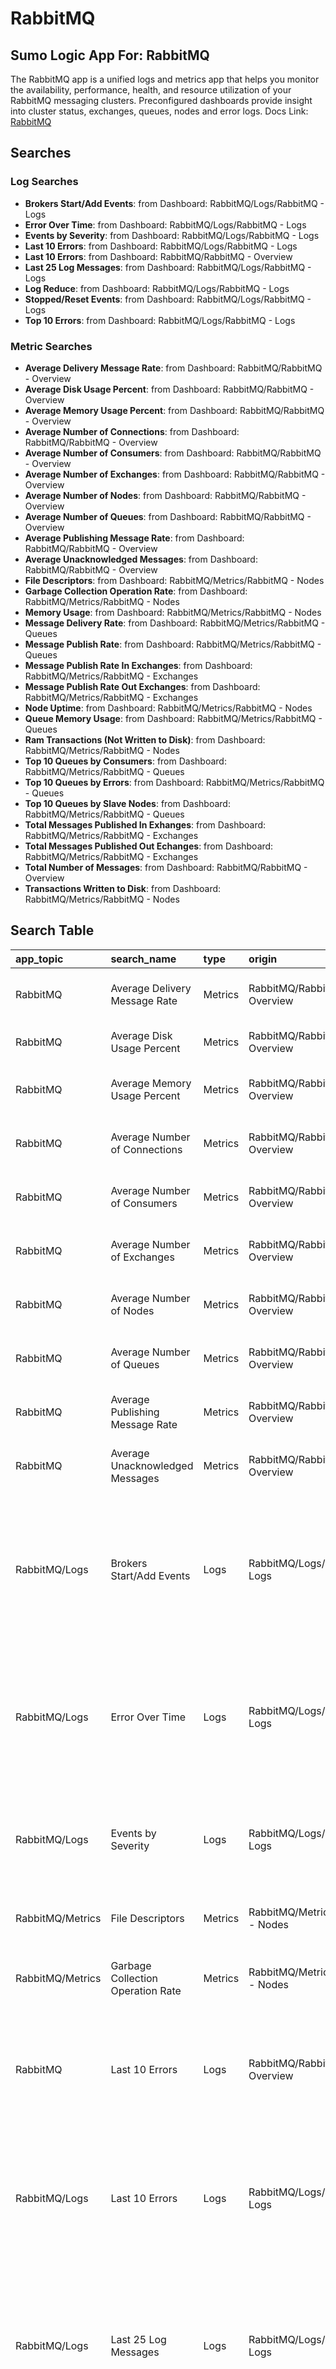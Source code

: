 # RabbitMQ
## Sumo Logic App For: RabbitMQ
The RabbitMQ app is a unified logs and metrics app that helps you monitor the availability, performance, health, and resource utilization of your RabbitMQ messaging clusters. Preconfigured dashboards provide insight into cluster status, exchanges, queues, nodes and error logs.
Docs Link: [RabbitMQ](https://help.sumologic.com/?cid=210622)

## Searches

### Log Searches

- **Brokers Start/Add Events**: from Dashboard: RabbitMQ/Logs/RabbitMQ - Logs 
- **Error Over Time**: from Dashboard: RabbitMQ/Logs/RabbitMQ - Logs 
- **Events by Severity**: from Dashboard: RabbitMQ/Logs/RabbitMQ - Logs 
- **Last 10 Errors**: from Dashboard: RabbitMQ/Logs/RabbitMQ - Logs 
- **Last 10 Errors**: from Dashboard: RabbitMQ/RabbitMQ - Overview 
- **Last 25 Log Messages**: from Dashboard: RabbitMQ/Logs/RabbitMQ - Logs 
- **Log Reduce**: from Dashboard: RabbitMQ/Logs/RabbitMQ - Logs 
- **Stopped/Reset Events**: from Dashboard: RabbitMQ/Logs/RabbitMQ - Logs 
- **Top 10 Errors**: from Dashboard: RabbitMQ/Logs/RabbitMQ - Logs

### Metric Searches

- **Average Delivery Message Rate**: from Dashboard: RabbitMQ/RabbitMQ - Overview 
- **Average Disk Usage Percent**: from Dashboard: RabbitMQ/RabbitMQ - Overview 
- **Average Memory Usage Percent**: from Dashboard: RabbitMQ/RabbitMQ - Overview 
- **Average Number of Connections**: from Dashboard: RabbitMQ/RabbitMQ - Overview 
- **Average Number of Consumers**: from Dashboard: RabbitMQ/RabbitMQ - Overview 
- **Average Number of Exchanges**: from Dashboard: RabbitMQ/RabbitMQ - Overview 
- **Average Number of Nodes**: from Dashboard: RabbitMQ/RabbitMQ - Overview 
- **Average Number of Queues**: from Dashboard: RabbitMQ/RabbitMQ - Overview 
- **Average Publishing Message Rate**: from Dashboard: RabbitMQ/RabbitMQ - Overview 
- **Average Unacknowledged Messages**: from Dashboard: RabbitMQ/RabbitMQ - Overview 
- **File Descriptors**: from Dashboard: RabbitMQ/Metrics/RabbitMQ - Nodes 
- **Garbage Collection Operation Rate**: from Dashboard: RabbitMQ/Metrics/RabbitMQ - Nodes 
- **Memory Usage**: from Dashboard: RabbitMQ/Metrics/RabbitMQ - Nodes 
- **Message Delivery Rate**: from Dashboard: RabbitMQ/Metrics/RabbitMQ - Queues 
- **Message Publish Rate**: from Dashboard: RabbitMQ/Metrics/RabbitMQ - Queues 
- **Message Publish Rate In Exchanges**: from Dashboard: RabbitMQ/Metrics/RabbitMQ - Exchanges 
- **Message Publish Rate Out Exchanges**: from Dashboard: RabbitMQ/Metrics/RabbitMQ - Exchanges 
- **Node Uptime**: from Dashboard: RabbitMQ/Metrics/RabbitMQ - Nodes 
- **Queue Memory Usage**: from Dashboard: RabbitMQ/Metrics/RabbitMQ - Queues 
- **Ram Transactions (Not Written to Disk)**: from Dashboard: RabbitMQ/Metrics/RabbitMQ - Nodes 
- **Top 10 Queues by Consumers**: from Dashboard: RabbitMQ/Metrics/RabbitMQ - Queues 
- **Top 10 Queues by Errors**: from Dashboard: RabbitMQ/Metrics/RabbitMQ - Queues 
- **Top 10 Queues by Slave Nodes**: from Dashboard: RabbitMQ/Metrics/RabbitMQ - Queues 
- **Total Messages Published In Exhanges**: from Dashboard: RabbitMQ/Metrics/RabbitMQ - Exchanges 
- **Total Messages Published Out Echanges**: from Dashboard: RabbitMQ/Metrics/RabbitMQ - Exchanges 
- **Total Number of Messages**: from Dashboard: RabbitMQ/RabbitMQ - Overview 
- **Transactions Written to Disk**: from Dashboard: RabbitMQ/Metrics/RabbitMQ - Nodes

## Search Table

|app\_topic|search\_name|type|origin|search|
|:--|:--|:--|:--|:--|
|RabbitMQ|Average Delivery Message Rate|Metrics|RabbitMQ/RabbitMQ - Overview|messaging\_cluster=rabbit\* messaging\_cluster={{messaging\_cluster}} metric=rabbitmq\_overview\_messages\_delivered\| avg by messaging\_cluster \| rate|
|RabbitMQ|Average Disk Usage Percent|Metrics|RabbitMQ/RabbitMQ - Overview|messaging\_cluster=rabbit\* messaging\_cluster={{messaging\_cluster}} metric=rabbitmq\_node\_disk\_free \| eval \_value/1024 \| avg by messaging\_cluster|
|RabbitMQ|Average Memory Usage Percent|Metrics|RabbitMQ/RabbitMQ - Overview|messaging\_cluster=rabbit\*  messaging\_cluster={{messaging\_cluster}}  metric=rabbitmq\_node\_mem\_used \| avg by messaging\_cluster|
|RabbitMQ|Average Number of Connections|Metrics|RabbitMQ/RabbitMQ - Overview|messaging\_cluster=rabbit\* messaging\_cluster={{messaging\_cluster}} metric=rabbitmq\_overview\_connections\| avg by messaging\_cluster \| sum|
|RabbitMQ|Average Number of Consumers|Metrics|RabbitMQ/RabbitMQ - Overview|messaging\_cluster=rabbit\* messaging\_cluster={{messaging\_cluster}} metric=rabbitmq\_overview\_consumers\|avg by messaging\_cluster \| sum|
|RabbitMQ|Average Number of Exchanges|Metrics|RabbitMQ/RabbitMQ - Overview|messaging\_cluster=rabbit\* messaging\_cluster={{messaging\_cluster}} metric=rabbitmq\_overview\_exchanges\|avg by messaging\_cluster \| sum|
|RabbitMQ|Average Number of Nodes|Metrics|RabbitMQ/RabbitMQ - Overview|messaging\_cluster=rabbit\* messaging\_cluster={{messaging\_cluster}}  metric=rabbitmq\_overview\_clustering\_listeners \| avg by messaging\_cluster \| sum|
|RabbitMQ|Average Number of Queues|Metrics|RabbitMQ/RabbitMQ - Overview|messaging\_cluster=rabbit\* messaging\_cluster={{messaging\_cluster}} metric=rabbitmq\_overview\_queues\|avg by messaging\_cluster \| sum|
|RabbitMQ|Average Publishing Message Rate|Metrics|RabbitMQ/RabbitMQ - Overview|messaging\_cluster=rabbit\* messaging\_cluster={{messaging\_cluster}} metric=rabbitmq\_overview\_messages\_published \| avg by messaging\_cluster \|rate|
|RabbitMQ|Average Unacknowledged Messages|Metrics|RabbitMQ/RabbitMQ - Overview|messaging\_cluster=rabbit\* messaging\_cluster={{messaging\_cluster}} metric=rabbitmq\_overview\_messages\_unacked\|avg by messaging\_cluster \| sum|
|RabbitMQ/Logs|Brokers Start/Add Events|Logs|RabbitMQ/Logs/RabbitMQ - Logs|messaging\_cluster=rabbit\* messaging\_system="rabbitmq" messaging\_cluster={{messaging\_cluster}} (\_sourceHost={{host}} or pod={{host}}) ("startup complete" or "up")<br />\| json "log" as \_rawlog nodrop<br />\| if(isEmpty(\_rawlog),\_raw,\_rawlog) as \_raw<br />\| where (\_raw contains "rabbit on node") or \_raw contains "startup complete"<br />\| parse "\* \* [\*] \<\*\> \*" as date,time,severity,id,msg<br />\| limit 10 \|concat(date,"-",time) as date\_time\|count as count by date\_time,msg \| sort by date\_time \| fields date\_time,msg|
|RabbitMQ/Logs|Error Over Time|Logs|RabbitMQ/Logs/RabbitMQ - Logs|messaging\_cluster=rabbit\* messaging\_system="rabbitmq" messaging\_cluster={{messaging\_cluster}} (\_sourceHost={{host}} or pod={{host}}) <br />\| json "log" as \_rawlog nodrop<br />\| if(isEmpty(\_rawlog),\_raw,\_rawlog) as \_raw<br />\| parse "\* \* [\*]" as date,time,severity  \| where severity="error"<br />\| timeslice 15m<br />\| count as count by \_timeslice<br />\| fillmissing timeslice(15m)<br />|
|RabbitMQ/Logs|Events by Severity|Logs|RabbitMQ/Logs/RabbitMQ - Logs|messaging\_cluster=rabbit\* messaging\_system="rabbitmq" messaging\_cluster={{messaging\_cluster}} (\_sourceHost={{host}} or pod={{host}}) <br />\| json "log" as \_rawlog nodrop<br />\| if(isEmpty(\_rawlog),\_raw,\_rawlog) as \_raw<br />\| parse "\* \* [\*]" as date,time,severity \| count by severity |
|RabbitMQ/Metrics|File Descriptors|Metrics|RabbitMQ/Metrics/RabbitMQ - Nodes|messaging\_cluster=rabbit\* messaging\_cluster={{messaging\_cluster}} host={{host}} metric=rabbitmq\_node\_fd\_used \| avg by node \| parse field=node \*@\* as user,host \| avg by host|
|RabbitMQ/Metrics|Garbage Collection Operation Rate|Metrics|RabbitMQ/Metrics/RabbitMQ - Nodes|messaging\_cluster=rabbit\* messaging\_cluster={{messaging\_cluster}} host={{host}} metric=rabbitmq\_node\_gc\_num\_rate \| avg by messaging\_cluster,node \| parse field=node \*@\* as user,host \| avg by host,messaging\_cluster|
|RabbitMQ|Last 10 Errors|Logs|RabbitMQ/RabbitMQ - Overview|messaging\_cluster=rabbit\* messaging\_system="rabbitmq" messaging\_cluster={{messaging\_cluster}}  "error"<br />\| json "log" as \_rawlog nodrop<br />\| if(isEmpty(\_rawlog),\_raw,\_rawlog) as \_raw<br />\| parse "\* \* [\*] \<\*\> \*" as date,time,severity,id,msg \| where severity ="error"  \| limit 10 \|concat(date,"-",time) as date\_time\|count as count by date\_time,severity,msg \| sort by date\_time \| fields date\_time,severity,msg|
|RabbitMQ/Logs|Last 10 Errors|Logs|RabbitMQ/Logs/RabbitMQ - Logs|messaging\_cluster=rabbit\* messaging\_system="rabbitmq" messaging\_cluster={{messaging\_cluster}} (\_sourceHost={{host}} or pod={{host}}) "error"<br />\| json "log" as \_rawlog nodrop<br />\| if(isEmpty(\_rawlog),\_raw,\_rawlog) as \_raw<br />\| parse "\* \* [\*] \<\*\> \*" as date,time,severity,id,msg\| where severity="error" \|concat(date,"-",time) as date\_time\|count as count by date\_time,severity,msg \|sort by count,date\_time\| limit 10 \|  fields date\_time,severity,msg |
|RabbitMQ/Logs|Last 25 Log Messages|Logs|RabbitMQ/Logs/RabbitMQ - Logs|messaging\_cluster=rabbit\* messaging\_system="rabbitmq" messaging\_cluster={{messaging\_cluster}} (\_sourceHost={{host}} or pod={{host}}) <br />\| json "log" as \_rawlog nodrop<br />\| if(isEmpty(\_rawlog),\_raw,\_rawlog) as \_raw<br />\| parse "\* \* [\*] \<\*\> \*" as date,time,severity,id,msg \| limit 15 \|concat(date,"-",time) as date\_time<br />\|count by date\_time,severity,msg <br />\|sort by date\_time <br />\| limit 25<br />\| fields date\_time,severity,msg|
|RabbitMQ/Logs|Log Reduce|Logs|RabbitMQ/Logs/RabbitMQ - Logs|messaging\_cluster=rabbit\* messaging\_system="rabbitmq" messaging\_cluster={{messaging\_cluster}} (\_sourceHost={{host}} or pod={{host}})<br />\| json "log" as \_rawlog nodrop<br />\| if(isEmpty(\_rawlog),\_raw,\_rawlog) as \_raw<br />\| parse "\* \* [\*] \<\*\> \*" as date,time,severity,id,msg \|limit 10000\| logreduce by msg \| \_count as count <br />\| fields msg, signature, count|
|RabbitMQ/Metrics|Memory Usage|Metrics|RabbitMQ/Metrics/RabbitMQ - Nodes|messaging\_cluster=rabbit\* messaging\_cluster={{messaging\_cluster}} host={{host}} metric=rabbitmq\_node\_mem\_used \| eval \_value/1024/1024 \| avg by node,messaging\_cluster \| parse field=node \*@\* as user,host \| avg by host,messaging\_cluster|
|RabbitMQ/Metrics|Message Delivery Rate|Metrics|RabbitMQ/Metrics/RabbitMQ - Queues|messaging\_cluster=rabbit\* messaging\_cluster={{messaging\_cluster}} host={{host}} metric=rabbitmq\_queue\_messages\_deliver\_rate \| avg by queue,messaging\_cluster|
|RabbitMQ/Metrics|Message Publish Rate|Metrics|RabbitMQ/Metrics/RabbitMQ - Queues|messaging\_cluster=rabbit\* messaging\_cluster={{messaging\_cluster}} host={{host}} metric=rabbitmq\_queue\_messages\_publish\_rate \| avg by queue,messaging\_cluster|
|RabbitMQ/Metrics|Message Publish Rate In Exchanges|Metrics|RabbitMQ/Metrics/RabbitMQ - Exchanges|messaging\_cluster=rabbit\* messaging\_cluster={{messaging\_cluster}} host={{host}} metric=rabbitmq\_exchange\_messages\_publish\_in\_rate \| avg by messaging\_cluster,exchange|
|RabbitMQ/Metrics|Message Publish Rate Out Exchanges|Metrics|RabbitMQ/Metrics/RabbitMQ - Exchanges|messaging\_cluster=rabbit\* messaging\_cluster={{messaging\_cluster}} host={{host}} metric=rabbitmq\_exchange\_messages\_publish\_out\_rate \| avg by exchange,messaging\_cluster|
|RabbitMQ/Metrics|Node Uptime|Metrics|RabbitMQ/Metrics/RabbitMQ - Nodes|messaging\_cluster=rabbit\* messaging\_cluster={{messaging\_cluster}} host={{host}} metric=rabbitmq\_node\_uptime \| eval \_value/3600000 \| avg by node \| parse field=node \*@\* as user,host \| avg by host|
|RabbitMQ/Metrics|Queue Memory Usage|Metrics|RabbitMQ/Metrics/RabbitMQ - Queues|messaging\_cluster=rabbit\* messaging\_cluster={{messaging\_cluster}} host={{host}} metric=rabbitmq\_queue\_memory \|eval \_value/1024/1024\| avg by queue,messaging\_cluster|
|RabbitMQ/Metrics|Ram Transactions (Not Written to Disk)|Metrics|RabbitMQ/Metrics/RabbitMQ - Nodes|messaging\_cluster=rabbit\* messaging\_cluster={{messaging\_cluster}} host={{host}} metric=rabbitmq\_node\_mnesia\_ram\_tx\_count \| avg by node \| parse field=node \*@\* as user,host \| avg by host|
|RabbitMQ/Logs|Stopped/Reset Events|Logs|RabbitMQ/Logs/RabbitMQ - Logs|messaging\_cluster=rabbit\* messaging\_system="rabbitmq" messaging\_cluster={{messaging\_cluster}} (\_sourceHost={{host}} or pod={{host}}) ("stopped" or "Resetting" or "down")<br />\| json "log" as \_rawlog nodrop<br />\| if(isEmpty(\_rawlog),\_raw,\_rawlog) as \_raw<br />\| parse "\* \* [\*] \<\*\> \*" as date,time,severity,id,msg \| limit 10 \|concat(date,"-",time) as date\_time\|count as count by date\_time,msg \| sort by date\_time \| fields date\_time,msg|
|RabbitMQ/Logs|Top 10 Errors|Logs|RabbitMQ/Logs/RabbitMQ - Logs|messaging\_cluster=rabbit\* messaging\_system="rabbitmq" messaging\_cluster={{messaging\_cluster}} (\_sourceHost={{host}} or pod={{host}}) "error"<br />\| json "log" as \_rawlog nodrop<br />\| if(isEmpty(\_rawlog),\_raw,\_rawlog) as \_raw<br />\| parse "\* \* [\*] \<\*\> \*" as date,time,severity,id,msg \| where severity ="error"   \|concat(date,"-",time) as date\_time\|count as count by severity,msg \| sort by count \| limit 10|
|RabbitMQ/Metrics|Top 10 Queues by Consumers|Metrics|RabbitMQ/Metrics/RabbitMQ - Queues|messaging\_cluster=rabbit\* messaging\_cluster={{messaging\_cluster}} host={{host}} metric=rabbitmq\_queue\_consumers \| avg by queue,messaging\_cluster \| topk(5,avg)|
|RabbitMQ/Metrics|Top 10 Queues by Errors|Metrics|RabbitMQ/Metrics/RabbitMQ - Queues|messaging\_cluster=rabbit\* messaging\_cluster={{messaging\_cluster}} host={{host}} metric=rabbitmq\_queue\_messages\_unack  \| avg by queue,messaging\_cluster|
|RabbitMQ/Metrics|Top 10 Queues by Slave Nodes|Metrics|RabbitMQ/Metrics/RabbitMQ - Queues|messaging\_cluster=rabbit\* messaging\_cluster={{messaging\_cluster}} host={{host}} metric=rabbitmq\_queue\_slave\_nodes \| avg by queue,messaging\_cluster \| topk(5,avg)|
|RabbitMQ/Metrics|Total Messages Published In Exhanges|Metrics|RabbitMQ/Metrics/RabbitMQ - Exchanges|messaging\_cluster=rabbit\* messaging\_cluster={{messaging\_cluster}} host={{host}} metric=rabbitmq\_exchange\_messages\_publish\_in \| avg by exchange,messaging\_cluster \| filter sum \> 0|
|RabbitMQ/Metrics|Total Messages Published Out Echanges|Metrics|RabbitMQ/Metrics/RabbitMQ - Exchanges|messaging\_cluster=rabbit\* messaging\_cluster={{messaging\_cluster}} host={{host}} metric=rabbitmq\_exchange\_messages\_publish\_out \| avg by exchange,messaging\_cluster \| filter avg\>0|
|RabbitMQ|Total Number of Messages|Metrics|RabbitMQ/RabbitMQ - Overview|messaging\_cluster=rabbit\* messaging\_cluster={{messaging\_cluster}} metric=rabbitmq\_overview\_messages\|avg by messaging\_cluster \| sum|
|RabbitMQ/Metrics|Transactions Written to Disk|Metrics|RabbitMQ/Metrics/RabbitMQ - Nodes|messaging\_cluster=rabbit\* messaging\_cluster={{messaging\_cluster}} host={{host}} metric=rabbitmq\_node\_mnesia\_disk\_tx\_count \| avg by node \| parse field=node \*@\* as user,host \| avg by host|

